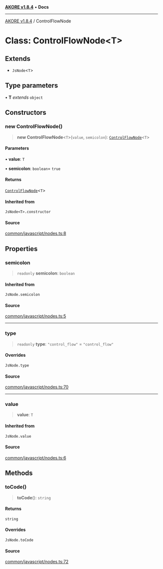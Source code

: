 [**AKORE v1.8.4**](../README.md) • **Docs**

***

[AKORE v1.8.4](../globals.md) / ControlFlowNode

# Class: ControlFlowNode\<T\>

## Extends

- `JsNode`\<`T`\>

## Type parameters

• **T** *extends* `object`

## Constructors

### new ControlFlowNode()

> **new ControlFlowNode**\<`T`\>(`value`, `semicolon`): [`ControlFlowNode`](ControlFlowNode.md)\<`T`\>

#### Parameters

• **value**: `T`

• **semicolon**: `boolean`= `true`

#### Returns

[`ControlFlowNode`](ControlFlowNode.md)\<`T`\>

#### Inherited from

`JsNode<T>.constructor`

#### Source

[common/javascript/nodes.ts:8](https://github.com/Pavez7274/akore//blob/16b0580217e27fdbdfda0f584c9911f51b124649/src/common/javascript/nodes.ts#L8)

## Properties

### semicolon

> `readonly` **semicolon**: `boolean`

#### Inherited from

`JsNode.semicolon`

#### Source

[common/javascript/nodes.ts:5](https://github.com/Pavez7274/akore//blob/16b0580217e27fdbdfda0f584c9911f51b124649/src/common/javascript/nodes.ts#L5)

***

### type

> `readonly` **type**: `"control_flow"` = `"control_flow"`

#### Overrides

`JsNode.type`

#### Source

[common/javascript/nodes.ts:70](https://github.com/Pavez7274/akore//blob/16b0580217e27fdbdfda0f584c9911f51b124649/src/common/javascript/nodes.ts#L70)

***

### value

> **value**: `T`

#### Inherited from

`JsNode.value`

#### Source

[common/javascript/nodes.ts:6](https://github.com/Pavez7274/akore//blob/16b0580217e27fdbdfda0f584c9911f51b124649/src/common/javascript/nodes.ts#L6)

## Methods

### toCode()

> **toCode**(): `string`

#### Returns

`string`

#### Overrides

`JsNode.toCode`

#### Source

[common/javascript/nodes.ts:72](https://github.com/Pavez7274/akore//blob/16b0580217e27fdbdfda0f584c9911f51b124649/src/common/javascript/nodes.ts#L72)
